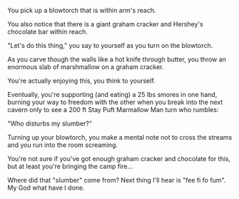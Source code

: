 You pick up a blowtorch that is within arm's reach.

You also notice that there is a giant graham cracker and Hershey's chocolate bar within reach.

"Let's do this thing," you say to yourself as you turn on the blowtorch.

As you carve though the walls like a hot knife through butter, 
you throw an enormous slab of marshmallow on a graham cracker.

You're actually enjoying this, you think to yourself.

Eventually, you're supporting (and eating) a 25 lbs smores in one hand, 
burning your way to freedom with the other when
you break into the next cavern only to see a 200 ft Stay Puft Marmallow Man turn who rumbles:

"Who disturbs my slumber?" 

Turning up your blowtorch, you make a mental note not to cross the streams and you run 
into the room screaming.

You're not sure if you've got enough graham cracker and chocolate for this, but at least you're 
bringing the camp fire... 

Where did that "slumber" come from? 
Next thing I'll hear is "fee fi fo fum".
My God what have I done.
